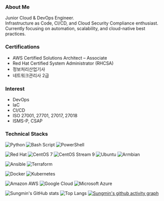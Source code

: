 ### About Me
Junior Cloud & DevOps Engineer.  
Infrastructure as Code, CI/CD, and Cloud Security Compliance enthusiast.  
Currently focusing on automation, scalability, and cloud-native best practices.

### Certifications
- AWS Certified Solutions Architect – Associate
- Red Hat Certified System Administrator (RHCSA)
- 정보처리산업기사
- 네트워크관리사 2급

### Interest
- DevOps
- IaC
- CI/CD
- ISO 27001, 27701, 27017, 27018
- ISMS-P, CSAP

### Technical Stacks
<!-- Language / Scripting -->
![Python](https://img.shields.io/badge/Python-3670A0?style=flat-square&logo=python&logoColor=ffdd54)
![Bash Script](https://img.shields.io/badge/Bash_Script-121011?style=flat-square&logo=gnu-bash&logoColor=white)
![PowerShell](https://img.shields.io/badge/PowerShell-5391FE?style=flat-square&logo=powershell&logoColor=white)

<!-- Operating Systems -->
![Red Hat](https://img.shields.io/badge/Red_Hat-EE0000?style=flat-square&logo=redhat&logoColor=white)
![CentOS 7](https://img.shields.io/badge/CentOS_7-262577?style=flat-square&logo=centos&logoColor=white)
![CentOS Stream 9](https://img.shields.io/badge/CentOS_Stream_9-262577?style=flat-square&logo=centos&logoColor=white)
![Ubuntu](https://img.shields.io/badge/Ubuntu-E95420?style=flat-square&logo=ubuntu&logoColor=white)
![Armbian](https://img.shields.io/badge/Armbian-FF6F00?style=flat-square&logo=arm&logoColor=white)

<!-- IaC / Automation -->
![Ansible](https://img.shields.io/badge/Ansible-EE0000?style=flat-square&logo=ansible&logoColor=white)
![Terraform](https://img.shields.io/badge/Terraform-5C5ECC?style=flat-square&logo=terraform&logoColor=white)

<!-- Container / Orchestration -->
![Docker](https://img.shields.io/badge/Docker-2496ED?style=flat-square&logo=docker&logoColor=white)
![Kubernetes](https://img.shields.io/badge/Kubernetes-326CE5?style=flat-square&logo=kubernetes&logoColor=white)

<!-- Cloud Platforms -->
![Amazon AWS](https://img.shields.io/badge/Amazon_AWS-FF9900?style=flat-square&logo=amazonaws&logoColor=white)
![Google Cloud](https://img.shields.io/badge/Google_Cloud-4285F4?style=flat-square&logo=googlecloud&logoColor=white)
![Microsoft Azure](https://img.shields.io/badge/Microsoft_Azure-0078D4?style=flat-square&logo=microsoftazure&logoColor=white)



![Sungmin's GitHub stats](https://github-readme-stats.vercel.app/api?username=sungmin-woo-devops&show_icons=true&theme=radical)
![Top Langs](https://github-readme-stats.vercel.app/api/top-langs/?username=sungmin-woo-devops&layout=compact&theme=radical)
[![Sungmin's github activity graph](https://github-readme-activity-graph.vercel.app/graph?username=sungmin-woo-devops&theme=react-dark)](https://github.com/ashutosh00710/github-readme-activity-graph)
